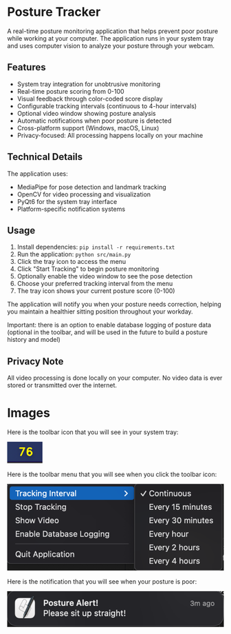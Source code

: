 # Posture Tracker

A real-time posture monitoring application that helps prevent poor posture while working at your computer. The application runs in your system tray and uses computer vision to analyze your posture through your webcam.

## Features

- System tray integration for unobtrusive monitoring
- Real-time posture scoring from 0-100
- Visual feedback through color-coded score display
- Configurable tracking intervals (continuous to 4-hour intervals)
- Optional video window showing posture analysis
- Automatic notifications when poor posture is detected
- Cross-platform support (Windows, macOS, Linux)
- Privacy-focused: All processing happens locally on your machine

## Technical Details

The application uses:
- MediaPipe for pose detection and landmark tracking
- OpenCV for video processing and visualization
- PyQt6 for the system tray interface
- Platform-specific notification systems

## Usage

1. Install dependencies: `pip install -r requirements.txt`
2. Run the application: `python src/main.py`
3. Click the tray icon to access the menu
4. Click "Start Tracking" to begin posture monitoring
5. Optionally enable the video window to see the pose detection
6. Choose your preferred tracking interval from the menu
7. The tray icon shows your current posture score (0-100)

The application will notify you when your posture needs correction, helping you maintain a healthier sitting position throughout your workday.

Important: there is an option to enable database logging of posture data (optional in the toolbar, and will be used in the future to build a posture history and model)

## Privacy Note

All video processing is done locally on your computer. No video data is ever stored or transmitted over the internet.

# Images
Here is the toolbar icon that you will see in your system tray:

![Toolbar Icon](static/toolbar_icon.png)

Here is the toolbar menu that you will see when you click the toolbar icon:

![Toolbar Menu](static/toolbar_options.png)

Here is the notification that you will see when your posture is poor:

![Notification](static/notification.png)
